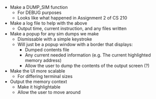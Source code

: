 * Make a DUMP\_SIM function
  * For DEBUG purposes
  * Looks like what happened in Assignment 2 of CS 210
* Make a log file to help with the above
  * Output time, current instruction, and any files written
* Make a popup for any sim dumps we make
  * Dismissable with a simple keystroke
  * Will just be a popup window with a border that displays:
    * Dumped contents file
    * Any current needed information (e.g. The current highlighted memory address)
    * Allow the user to dump the contents of the output screen (?)
* Make the UI more scalable
  * For differing terminal sizes
* Output the memory context
  * Make it highlightable
  * Allow the user to move around

